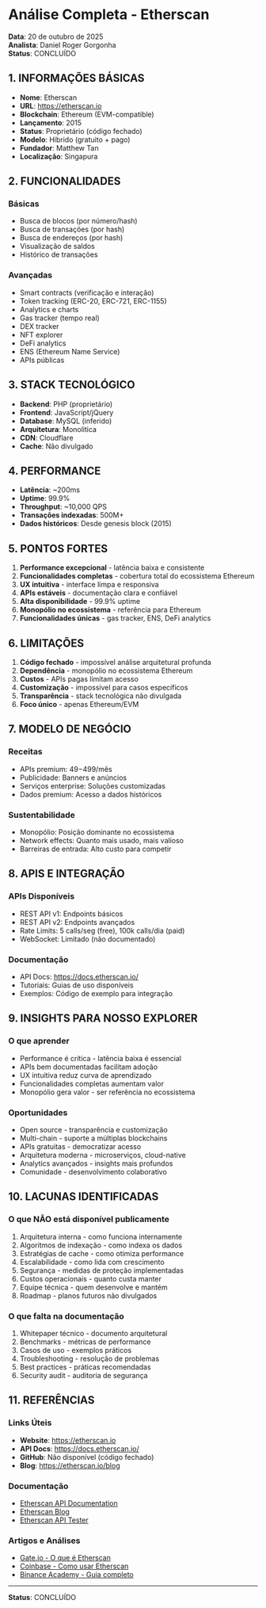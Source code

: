 # Análise Completa - Etherscan

**Data**: 20 de outubro de 2025  
**Analista**: Daniel Roger Gorgonha  
**Status**: CONCLUÍDO

## 1. INFORMAÇÕES BÁSICAS

- **Nome**: Etherscan
- **URL**: https://etherscan.io
- **Blockchain**: Ethereum (EVM-compatible)
- **Lançamento**: 2015
- **Status**: Proprietário (código fechado)
- **Modelo**: Híbrido (gratuito + pago)
- **Fundador**: Matthew Tan
- **Localização**: Singapura

## 2. FUNCIONALIDADES

### Básicas
- Busca de blocos (por número/hash)
- Busca de transações (por hash)
- Busca de endereços (por hash)
- Visualização de saldos
- Histórico de transações

### Avançadas
- Smart contracts (verificação e interação)
- Token tracking (ERC-20, ERC-721, ERC-1155)
- Analytics e charts
- Gas tracker (tempo real)
- DEX tracker
- NFT explorer
- DeFi analytics
- ENS (Ethereum Name Service)
- APIs públicas

## 3. STACK TECNOLÓGICO

- **Backend**: PHP (proprietário)
- **Frontend**: JavaScript/jQuery
- **Database**: MySQL (inferido)
- **Arquitetura**: Monolítica
- **CDN**: Cloudflare
- **Cache**: Não divulgado

## 4. PERFORMANCE

- **Latência**: ~200ms
- **Uptime**: 99.9%
- **Throughput**: ~10,000 QPS
- **Transações indexadas**: 500M+
- **Dados históricos**: Desde genesis block (2015)

## 5. PONTOS FORTES

1. **Performance excepcional** - latência baixa e consistente
2. **Funcionalidades completas** - cobertura total do ecossistema Ethereum
3. **UX intuitiva** - interface limpa e responsiva
4. **APIs estáveis** - documentação clara e confiável
5. **Alta disponibilidade** - 99.9% uptime
6. **Monopólio no ecossistema** - referência para Ethereum
7. **Funcionalidades únicas** - gas tracker, ENS, DeFi analytics

## 6. LIMITAÇÕES

1. **Código fechado** - impossível análise arquitetural profunda
2. **Dependência** - monopólio no ecossistema Ethereum
3. **Custos** - APIs pagas limitam acesso
4. **Customização** - impossível para casos específicos
5. **Transparência** - stack tecnológica não divulgada
6. **Foco único** - apenas Ethereum/EVM

## 7. MODELO DE NEGÓCIO

### Receitas
- APIs premium: $49-$499/mês
- Publicidade: Banners e anúncios
- Serviços enterprise: Soluções customizadas
- Dados premium: Acesso a dados históricos

### Sustentabilidade
- Monopólio: Posição dominante no ecossistema
- Network effects: Quanto mais usado, mais valioso
- Barreiras de entrada: Alto custo para competir

## 8. APIS E INTEGRAÇÃO

### APIs Disponíveis
- REST API v1: Endpoints básicos
- REST API v2: Endpoints avançados
- Rate Limits: 5 calls/seg (free), 100k calls/dia (paid)
- WebSocket: Limitado (não documentado)

### Documentação
- API Docs: https://docs.etherscan.io/
- Tutoriais: Guias de uso disponíveis
- Exemplos: Código de exemplo para integração

## 9. INSIGHTS PARA NOSSO EXPLORER

### O que aprender
- Performance é crítica - latência baixa é essencial
- APIs bem documentadas facilitam adoção
- UX intuitiva reduz curva de aprendizado
- Funcionalidades completas aumentam valor
- Monopólio gera valor - ser referência no ecossistema

### Oportunidades
- Open source - transparência e customização
- Multi-chain - suporte a múltiplas blockchains
- APIs gratuitas - democratizar acesso
- Arquitetura moderna - microserviços, cloud-native
- Analytics avançados - insights mais profundos
- Comunidade - desenvolvimento colaborativo

## 10. LACUNAS IDENTIFICADAS

### O que NÃO está disponível publicamente
1. Arquitetura interna - como funciona internamente
2. Algoritmos de indexação - como indexa os dados
3. Estratégias de cache - como otimiza performance
4. Escalabilidade - como lida com crescimento
5. Segurança - medidas de proteção implementadas
6. Custos operacionais - quanto custa manter
7. Equipe técnica - quem desenvolve e mantém
8. Roadmap - planos futuros não divulgados

### O que falta na documentação
1. Whitepaper técnico - documento arquitetural
2. Benchmarks - métricas de performance
3. Casos de uso - exemplos práticos
4. Troubleshooting - resolução de problemas
5. Best practices - práticas recomendadas
6. Security audit - auditoria de segurança

## 11. REFERÊNCIAS

### Links Úteis
- **Website**: https://etherscan.io
- **API Docs**: https://docs.etherscan.io/
- **GitHub**: Não disponível (código fechado)
- **Blog**: https://etherscan.io/blog

### Documentação
- [Etherscan API Documentation](https://docs.etherscan.io/)
- [Etherscan Blog](https://etherscan.io/blog)
- [Etherscan API Tester](https://docs.etherscan.io/api-endpoints)

### Artigos e Análises
- [Gate.io - O que é Etherscan](https://www.gate.com/learn/articles/what-is-etherscan/329)
- [Coinbase - Como usar Etherscan](https://www.coinbase.com/pt-br/learn/crypto-glossary/what-is-etherscan-and-how-to-use-it)
- [Binance Academy - Guia completo](https://academy.binance.com/pt-BR/articles/what-is-etherscan-and-how-to-use-it)

---

**Status**: CONCLUÍDO